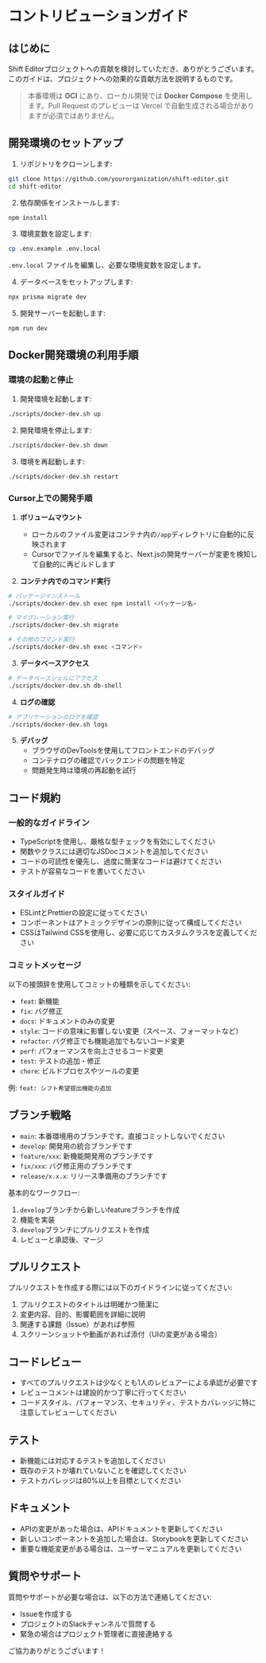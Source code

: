 # コントリビューションガイド

## はじめに

Shift Editorプロジェクトへの貢献を検討していただき、ありがとうございます。このガイドは、プロジェクトへの効果的な貢献方法を説明するものです。

> 本番環境は **OCI** にあり、ローカル開発では **Docker Compose** を使用します。Pull Request のプレビューは Vercel で自動生成される場合がありますが必須ではありません。

## 開発環境のセットアップ

1. リポジトリをクローンします:
```bash
git clone https://github.com/yourorganization/shift-editor.git
cd shift-editor
```

2. 依存関係をインストールします:
```bash
npm install
```

3. 環境変数を設定します:
```bash
cp .env.example .env.local
```
`.env.local` ファイルを編集し、必要な環境変数を設定します。

4. データベースをセットアップします:
```bash
npx prisma migrate dev
```

5. 開発サーバーを起動します:
```bash
npm run dev
```

## Docker開発環境の利用手順

### 環境の起動と停止

1. 開発環境を起動します:
```bash
./scripts/docker-dev.sh up
```
   
2. 開発環境を停止します:
```bash
./scripts/docker-dev.sh down
```

3. 環境を再起動します:
```bash
./scripts/docker-dev.sh restart
```

### Cursor上での開発手順

1. **ボリュームマウント**
   - ローカルのファイル変更はコンテナ内の`/app`ディレクトリに自動的に反映されます
   - Cursorでファイルを編集すると、Next.jsの開発サーバーが変更を検知して自動的に再ビルドします

2. **コンテナ内でのコマンド実行**
```bash
# パッケージインストール
./scripts/docker-dev.sh exec npm install <パッケージ名>

# マイグレーション実行
./scripts/docker-dev.sh migrate

# その他のコマンド実行
./scripts/docker-dev.sh exec <コマンド>
```

3. **データベースアクセス**
```bash
# データベースシェルにアクセス
./scripts/docker-dev.sh db-shell
```

4. **ログの確認**
```bash
# アプリケーションのログを確認
./scripts/docker-dev.sh logs
```

5. **デバッグ**
   - ブラウザのDevToolsを使用してフロントエンドのデバッグ
   - コンテナログの確認でバックエンドの問題を特定
   - 問題発生時は環境の再起動を試行

## コード規約

### 一般的なガイドライン

- TypeScriptを使用し、厳格な型チェックを有効にしてください
- 関数やクラスには適切なJSDocコメントを追加してください
- コードの可読性を優先し、過度に簡潔なコードは避けてください
- テストが容易なコードを書いてください

### スタイルガイド

- ESLintとPrettierの設定に従ってください
- コンポーネントはアトミックデザインの原則に従って構成してください
- CSSはTailwind CSSを使用し、必要に応じてカスタムクラスを定義してください

### コミットメッセージ

以下の接頭辞を使用してコミットの種類を示してください:

- `feat`: 新機能
- `fix`: バグ修正
- `docs`: ドキュメントのみの変更
- `style`: コードの意味に影響しない変更（スペース、フォーマットなど）
- `refactor`: バグ修正でも機能追加でもないコード変更
- `perf`: パフォーマンスを向上させるコード変更
- `test`: テストの追加・修正
- `chore`: ビルドプロセスやツールの変更

例: `feat: シフト希望提出機能の追加`

## ブランチ戦略

- `main`: 本番環境用のブランチです。直接コミットしないでください
- `develop`: 開発用の統合ブランチです
- `feature/xxx`: 新機能開発用のブランチです
- `fix/xxx`: バグ修正用のブランチです
- `release/x.x.x`: リリース準備用のブランチです

基本的なワークフロー:
1. `develop`ブランチから新しいfeatureブランチを作成
2. 機能を実装
3. `develop`ブランチにプルリクエストを作成
4. レビューと承認後、マージ

## プルリクエスト

プルリクエストを作成する際には以下のガイドラインに従ってください:

1. プルリクエストのタイトルは明確かつ簡潔に
2. 変更内容、目的、影響範囲を詳細に説明
3. 関連する課題（Issue）があれば参照
4. スクリーンショットや動画があれば添付（UIの変更がある場合）

## コードレビュー

- すべてのプルリクエストは少なくとも1人のレビュアーによる承認が必要です
- レビューコメントは建設的かつ丁寧に行ってください
- コードスタイル、パフォーマンス、セキュリティ、テストカバレッジに特に注意してレビューしてください

## テスト

- 新機能には対応するテストを追加してください
- 既存のテストが壊れていないことを確認してください
- テストカバレッジは80%以上を目標としてください

## ドキュメント

- APIの変更があった場合は、APIドキュメントを更新してください
- 新しいコンポーネントを追加した場合は、Storybookを更新してください
- 重要な機能変更がある場合は、ユーザーマニュアルを更新してください

## 質問やサポート

質問やサポートが必要な場合は、以下の方法で連絡してください:

- Issueを作成する
- プロジェクトのSlackチャンネルで質問する
- 緊急の場合はプロジェクト管理者に直接連絡する

ご協力ありがとうございます！ 